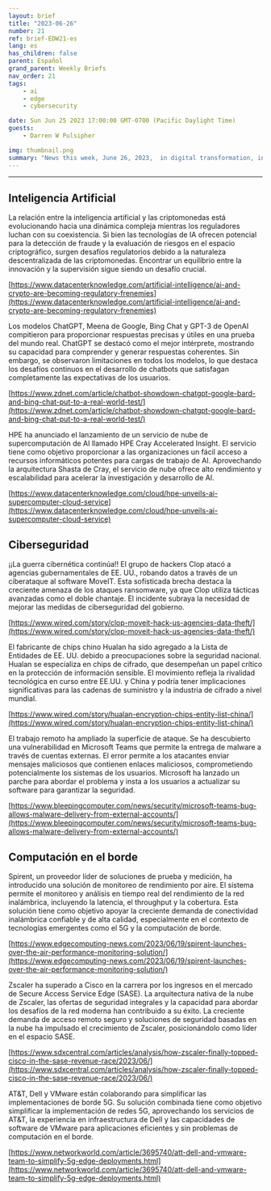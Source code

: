 ```yaml
---
layout: brief
title: "2023-06-26"
number: 21
ref: brief-EDW21-es
lang: es
has_children: false
parent: Español
grand_parent: Weekly Briefs
nav_order: 21
tags:
    - ai
    - edge
    - cybersecurity

date: Sun Jun 25 2023 17:00:00 GMT-0700 (Pacific Daylight Time)
guests:
    - Darren W Pulsipher

img: thumbnail.png
summary: "News this week, June 26, 2023,  in digital transformation, including increased attacks in the cyber war, everyone jumping onto the generative AI bandwagon, and virtualized radio area networks."
---
```




---

## Inteligencia Artificial

La relación entre la inteligencia artificial y las criptomonedas está evolucionando hacia una dinámica compleja mientras los reguladores luchan con su coexistencia. Si bien las tecnologías de IA ofrecen potencial para la detección de fraude y la evaluación de riesgos en el espacio criptográfico, surgen desafíos regulatorios debido a la naturaleza descentralizada de las criptomonedas. Encontrar un equilibrio entre la innovación y la supervisión sigue siendo un desafío crucial.

[https://www.datacenterknowledge.com/artificial-intelligence/ai-and-crypto-are-becoming-regulatory-frenemies](https://www.datacenterknowledge.com/artificial-intelligence/ai-and-crypto-are-becoming-regulatory-frenemies)

Los modelos ChatGPT, Meena de Google, Bing Chat y GPT-3 de OpenAI compitieron para proporcionar respuestas precisas y útiles en una prueba del mundo real. ChatGPT se destacó como el mejor intérprete, mostrando su capacidad para comprender y generar respuestas coherentes. Sin embargo, se observaron limitaciones en todos los modelos, lo que destaca los desafíos continuos en el desarrollo de chatbots que satisfagan completamente las expectativas de los usuarios.

[https://www.zdnet.com/article/chatbot-showdown-chatgpt-google-bard-and-bing-chat-put-to-a-real-world-test/](https://www.zdnet.com/article/chatbot-showdown-chatgpt-google-bard-and-bing-chat-put-to-a-real-world-test/)

HPE ha anunciado el lanzamiento de un servicio de nube de supercomputación de AI llamado HPE Cray Accelerated Insight. El servicio tiene como objetivo proporcionar a las organizaciones un fácil acceso a recursos informáticos potentes para cargas de trabajo de AI. Aprovechando la arquitectura Shasta de Cray, el servicio de nube ofrece alto rendimiento y escalabilidad para acelerar la investigación y desarrollo de AI.

[https://www.datacenterknowledge.com/cloud/hpe-unveils-ai-supercomputer-cloud-service](https://www.datacenterknowledge.com/cloud/hpe-unveils-ai-supercomputer-cloud-service)

## Ciberseguridad

¡¡La guerra cibernética continúa!! El grupo de hackers Clop atacó a agencias gubernamentales de EE. UU., robando datos a través de un ciberataque al software MoveIT. Esta sofisticada brecha destaca la creciente amenaza de los ataques ransomware, ya que Clop utiliza tácticas avanzadas como el doble chantaje. El incidente subraya la necesidad de mejorar las medidas de ciberseguridad del gobierno.

[https://www.wired.com/story/clop-moveit-hack-us-agencies-data-theft/](https://www.wired.com/story/clop-moveit-hack-us-agencies-data-theft/)

El fabricante de chips chino Hualan ha sido agregado a la Lista de Entidades de EE. UU. debido a preocupaciones sobre la seguridad nacional. Hualan se especializa en chips de cifrado, que desempeñan un papel crítico en la protección de información sensible. El movimiento refleja la rivalidad tecnológica en curso entre EE.UU. y China y podría tener implicaciones significativas para las cadenas de suministro y la industria de cifrado a nivel mundial.

[https://www.wired.com/story/hualan-encryption-chips-entity-list-china/](https://www.wired.com/story/hualan-encryption-chips-entity-list-china/)

El trabajo remoto ha ampliado la superficie de ataque. Se ha descubierto una vulnerabilidad en Microsoft Teams que permite la entrega de malware a través de cuentas externas. El error permite a los atacantes enviar mensajes maliciosos que contienen enlaces maliciosos, comprometiendo potencialmente los sistemas de los usuarios. Microsoft ha lanzado un parche para abordar el problema y insta a los usuarios a actualizar su software para garantizar la seguridad.

[https://www.bleepingcomputer.com/news/security/microsoft-teams-bug-allows-malware-delivery-from-external-accounts/](https://www.bleepingcomputer.com/news/security/microsoft-teams-bug-allows-malware-delivery-from-external-accounts/)

## Computación en el borde

Spirent, un proveedor líder de soluciones de prueba y medición, ha introducido una solución de monitoreo de rendimiento por aire. El sistema permite el monitoreo y análisis en tiempo real del rendimiento de la red inalámbrica, incluyendo la latencia, el throughput y la cobertura. Esta solución tiene como objetivo apoyar la creciente demanda de conectividad inalámbrica confiable y de alta calidad, especialmente en el contexto de tecnologías emergentes como el 5G y la computación de borde.

[https://www.edgecomputing-news.com/2023/06/19/spirent-launches-over-the-air-performance-monitoring-solution/](https://www.edgecomputing-news.com/2023/06/19/spirent-launches-over-the-air-performance-monitoring-solution/)

Zscaler ha superado a Cisco en la carrera por los ingresos en el mercado de Secure Access Service Edge (SASE). La arquitectura nativa de la nube de Zscaler, las ofertas de seguridad integrales y la capacidad para abordar los desafíos de la red moderna han contribuido a su éxito. La creciente demanda de acceso remoto seguro y soluciones de seguridad basadas en la nube ha impulsado el crecimiento de Zscaler, posicionándolo como líder en el espacio SASE.

[https://www.sdxcentral.com/articles/analysis/how-zscaler-finally-topped-cisco-in-the-sase-revenue-race/2023/06/](https://www.sdxcentral.com/articles/analysis/how-zscaler-finally-topped-cisco-in-the-sase-revenue-race/2023/06/)

AT&T, Dell y VMware están colaborando para simplificar las implementaciones de borde 5G. Su solución combinada tiene como objetivo simplificar la implementación de redes 5G, aprovechando los servicios de AT&T, la experiencia en infraestructura de Dell y las capacidades de software de VMware para aplicaciones eficientes y sin problemas de computación en el borde.

[https://www.networkworld.com/article/3695740/att-dell-and-vmware-team-to-simplify-5g-edge-deployments.html](https://www.networkworld.com/article/3695740/att-dell-and-vmware-team-to-simplify-5g-edge-deployments.html)


